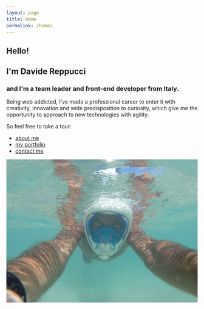 ```yaml
---
layout: page
title: Home
permalink: /home/
---
```


<section class="page-view home-view enter">
	<div class="content">
		<h1>Hello!</h1>
		<h2>I'm Davide Reppucci</h2>
		<h3>and I'm a <strong>team leader and front-end developer</strong> from Italy.</h3>
		<p><span>Being web addicted, I’ve made a professional career to enter it</span> <span>with creativity, innovation and wide predisposition to curiosity,</span> <span>which give me the opportunity to approach to new technologies with agility.</span></p>
		<p>So feel free to take a tour:</p>
		<ul class="clearfix">
			<li><a href="/about" title="about me" data-behavior="internal"><em></em><em></em><span>about me</span></a></li>
			<li><a href="/works" title="my portfolio" data-behavior="internal"><em></em><em></em><span>my portfolio</span></a></li>
			<li><a href="/contact" title="contact me" data-behavior="internal"><em></em><em></em><span>contact me</span></a></li>
		</ul>
	</div>
	<img src="/assets/gfx/views/home.jpg" data-type="background" alt="" title="" class="enter" />
</section>
